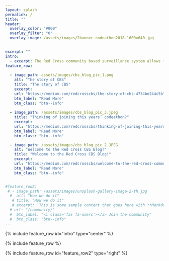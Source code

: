 ```yaml
---
layout: splash
permalink: /
title: ""
header:
  overlay_color: "#000"
  overlay_filter: "0"
  overlay_image: /assets/images/2banner-codeathon2018-1600x640.jpg

 
excerpt: ""
intro: 
  - excerpt: The Red Cross community based surveillance system allows for people to report on health risks in their communities. By monitoring real-time data, we can respond to an outbreak before it spins out of control, thereby saving lives. We currently have an operational MVP in Somalia, but we need your help to save even more lives! Read how you can contribute [here](https://src.cbsrc.org/contribute/) or get in [touch](https://src.cbsrc.org/contactus/)!
feature_row:
  
  - image_path: assets/images/cbs_blog_pic_1.png
    alt: "The story of CBS"
    title: "The story of CBS"
    excerpt:
    url: "https://medium.com/redcrosscbs/the-story-of-cbs-4734be244c5b"
    btn_label: "Read More"
    btn_class: "btn--info"
   
  - image_path: /assets/images/cbs_blog_pic_3.jpeg
    title: "Thinking of joining this years’ codeathon?"
    excerpt: 
    url: "https://medium.com/redcrosscbs/thinking-of-joining-this-years-codeathon-7c46d55f57da"
    btn_label: "Read More"
    btn_class: "btn--info"   

  - image_path: /assets/images/cbs_blog_pic_2.JPEG
    alt: "Welcome to the Red Cross CBS Blog!"
    title: "Welcome to the Red Cross CBS Blog!"
    excerpt: 
    url: "https://medium.com/redcrosscbs/welcome-to-the-red-cross-community-based-surveillance-blog-c8b450e83fef"
    btn_label: "Read More"
    btn_class: "btn--info"


#feature_row2:
 # - image_path: /assets/images/unsplash-gallery-image-2-th.jpg
  #  alt: "How we do it"
   # title: "How we do it"
   # excerpt: 'This is some sample content that goes here with **Markdown** formatting. Right aligned with' 
  # url: "/community/"
  #  btn_label: "<i class='fas fa-users'></i> Join the community"
  #  btn_class: "btn--info"
---
```


{% include feature_row id="intro" type="center" %}

{% include feature_row %}

{% include feature_row id="feature_row2" type="right" %}
